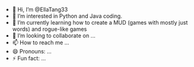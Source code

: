 - 👋 Hi, I’m @EllaTang33
- 👀 I’m interested in Python and Java coding. 
- 🌱 I’m currently learning how to create a MUD (games with mostly just words) and rogue-like games
- 💞️ I’m looking to collaborate on ...
- 📫 How to reach me ...
- 😄 Pronouns: ...
- ⚡ Fun fact: ...

<!---
EllaTang33/EllaTang33 is a ✨ special ✨ repository because its `README.md` (this file) appears on your GitHub profile.
You can click the Preview link to take a look at your changes.
--->
